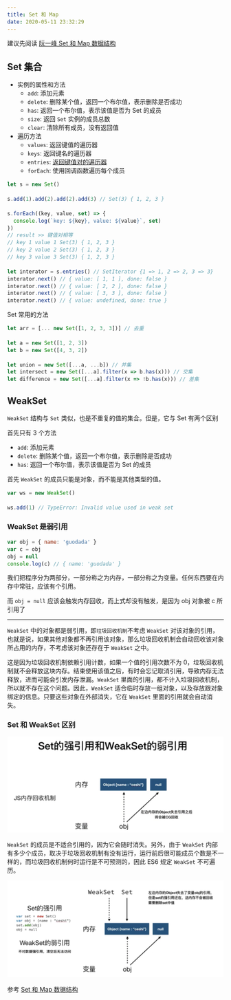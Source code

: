 ```yaml
---
title: Set 和 Map
date: 2020-05-11 23:32:29
---
```


建议先阅读 [阮一峰 Set 和 Map 数据结构](https://es6.ruanyifeng.com/#docs/set-map)

## Set 集合

- 实例的属性和方法
  - `add`: 添加元素
  - `delete`: 删除某个值，返回一个布尔值，表示删除是否成功
  - `has`: 返回一个布尔值，表示该值是否为 Set 的成员
  - `size`: 返回 `Set` 实例的成员总数
  - `clear`: 清除所有成员，没有返回值
- 遍历方法
  - `values`: 返回键值的遍历器
  - `keys`: 返回键名的遍历器
  - `entries`: [返回键值对的遍历器](https://es6.ruanyifeng.com/#docs/iterator)
  - `forEach`: 使用回调函数遍历每个成员


```js
let s = new Set()

s.add(1).add(2).add(2).add(3) // Set(3) { 1, 2, 3 }

s.forEach((key, value, set) => {
  console.log(`key: ${key}, value: ${value}`, set)
})
// result >> 键值对相等
// key 1 value 1 Set(3) { 1, 2, 3 }
// key 2 value 2 Set(3) { 1, 2, 3 }
// key 3 value 3 Set(3) { 1, 2, 3 }

let interator = s.entries() // SetIterator {1 => 1, 2 => 2, 3 => 3}
interator.next() // { value: [ 1, 1 ], done: false }
interator.next() // { value: [ 2, 2 ], done: false }
interator.next() // { value: [ 3, 3 ], done: false }
interator.next() // { value: undefined, done: true }
```

Set 常用的方法

```js
let arr = [... new Set([1, 2, 3, 3])] // 去重

let a = new Set([1, 2, 3])
let b = new Set([4, 3, 2]) 

let union = new Set([...a, ...b]) // 并集
let intersect = new Set([...a].filter(x => b.has(x))) // 交集
let difference = new Set([...a].filter(x => !b.has(x))) // 差集
```

## WeakSet <Badge text="弱集合" type="warning"/>

`WeakSet` 结构与 `Set` 类似，也是不重复的值的集合。但是，它与 Set 有两个区别

首先只有 3 个方法

- `add`: 添加元素
- `delete`: 删除某个值，返回一个布尔值，表示删除是否成功
- `has`: 返回一个布尔值，表示该值是否为 Set 的成员

首先 `WeakSet` 的成员只能是对象，而不能是其他类型的值。

```js
var ws = new WeakSet()

ws.add(1) // TypeError: Invalid value used in weak set
```

### WeakSet 是弱引用

```js
var obj = { name: 'guodada' }
var c = obj
obj = null
console.log(c) // { name: 'guodada' }
```

我们把程序分为两部分，一部分称之为内存，一部分称之为变量。任何东西要在内存中常驻，应该有个引用。

而 `obj = null` 应该会触发内存回收，而上式却没有触发，是因为 obj 对象被 c 所引用了

---

`WeakSet` 中的对象都是弱引用，即`垃圾回收机制`不考虑 `WeakSet` 对该对象的引用，也就是说，如果其他对象都不再引用该对象，那么垃圾回收机制会自动回收该对象所占用的内存，不考虑该对象还存在于 `WeakSet` 之中。

这是因为垃圾回收机制依赖引用计数，如果一个值的引用次数不为 0，垃圾回收机制就不会释放这块内存。结束使用该值之后，有时会忘记取消引用，导致内存无法释放，进而可能会引发内存泄漏。`WeakSet` 里面的引用，都不计入垃圾回收机制，所以就不存在这个问题。因此，`WeakSet` 适合临时存放一组对象，以及存放跟对象绑定的信息。只要这些对象在外部消失，它在 `WeakSet` 里面的引用就会自动消失。

### Set 和 WeakSet 区别

![](../../assets/javascript/es6/set-map1.png)

`WeakSet` 的成员是不适合引用的，因为它会随时消失。另外，由于 `WeakSet` 内部有多少个成员，取决于垃圾回收机制有没有运行，运行前后很可能成员个数是不一样的，而垃圾回收机制何时运行是不可预测的，因此 ES6 规定 `WeakSet` 不可遍历。

![](../../assets/javascript/es6/set-map2.png)

参考 [Set 和 Map 数据结构](https://es6.ruanyifeng.com/#docs/set-map)
